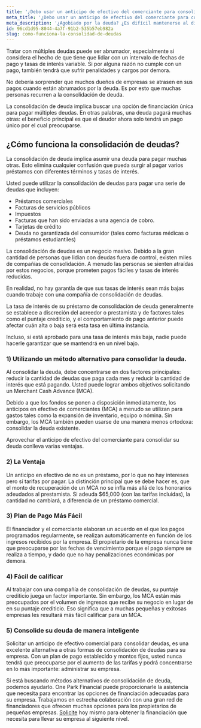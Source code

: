 ```yaml
---
title: '¿Debo usar un anticipo de efectivo del comerciante para consolidar deudas?'
meta_title: '¿Debo usar un anticipo de efectivo del comerciante para consolidar deudas?'
meta_description: '¿Agobiado por la deuda? ¿Es difícil mantenerse al día con los pagos? Sacar un anticipo de efectivo del comerciante puede ser la opción que está buscando para consolidar su deuda en porciones digeribles y manejables.'
id: 96cd1d95-8044-4a7f-91b2-535b57eb982a
slug: como-funciona-la-consolidad-de-deudas
---
```

Tratar con múltiples deudas puede ser abrumador, especialmente si considera el hecho de que tiene que lidiar con un intervalo de fechas de pago y tasas de interés variable. Si por alguna razón no cumple con un pago, también tendrá que sufrir penalidades y cargos por demora. 

No debería sorprender que muchos dueños de empresas se atrasen en sus pagos cuando están abrumados por la deuda. Es por esto que muchas personas recurren a la consolidación de deuda.  

La consolidación de deuda implica buscar una opción de financiación única para pagar múltiples deudas. En otras palabras, una deuda pagará muchas otras: el beneficio principal es que el deudor ahora solo tendrá un pago único por el cual preocuparse. 

## ¿Cómo funciona la consolidación de deudas?

La consolidación de deuda implica asumir una deuda para pagar muchas otras. Esto elimina cualquier confusión que pueda surgir al pagar varios préstamos con diferentes términos y tasas de interés. 

Usted puede utilizar la consolidación de deudas para pagar una serie de deudas que incluyen:

- 	Préstamos comerciales
- 	Facturas de servicios públicos
- 	Impuestos
- 	Facturas que han sido enviadas a una agencia de cobro.
- 	Tarjetas de crédito
- 	Deuda no garantizada del consumidor (tales como facturas médicas o préstamos estudiantiles)

La consolidación de deudas es un negocio masivo. Debido a la gran cantidad de personas que lidian con deudas fuera de control, existen miles de compañías de consolidación. A menudo las personas se sienten atraídas por estos negocios, porque prometen pagos fáciles y tasas de interés reducidas. 

En realidad, no hay garantía de que sus tasas de interés sean más bajas cuando trabaje con una compañía de consolidación de deudas. 

La tasa de interés de su préstamo de consolidación de deuda generalmente se establece a discreción del acreedor o prestamista y de factores tales como el puntaje crediticio, y el comportamiento de pago anterior puede afectar cuán alta o baja será esta tasa en última instancia. 

Incluso, si está aprobado para una tasa de interés más baja, nadie puede hacerle garantizar que se mantendrá en un nivel bajo. 

### 1)	Utilizando un método alternativo para consolidar la deuda.

Al consolidar la deuda, debe concentrarse en dos factores principales: reducir la cantidad de deudas que paga cada mes y reducir la cantidad de interés que está pagando. Usted puede lograr ambos objetivos solicitando un Merchant Cash Advance (MCA). 

Debido a que los fondos se ponen a disposición inmediatamente, los anticipos en efectivo de  comerciantes (MCA) a menudo se utilizan para gastos tales como la expansión de inventario, equipo o nómina. Sin embargo, los MCA también pueden usarse de una manera menos ortodoxa: consolidar la deuda existente. 

Aprovechar el anticipo de efectivo del comerciante para consolidar su deuda conlleva varias ventajas. 

### 2)	La Ventaja

Un anticipo en efectivo de  no es un préstamo, por lo que no hay intereses pero sí tarifas por pagar.  La distinción principal que se debe hacer es, que el monto de recuperación de un MCA no se infla más allá de los honorarios adeudados al prestamista. Si adeuda $65,000 (con las tarifas incluidas), la cantidad no cambiará, a diferencia de un préstamo comercial. 

### 3)	Plan de Pago Más Fácil

El financiador y el comerciante elaboran un acuerdo en el que los pagos programados regularmente, se realizan automáticamente en función de los ingresos recibidos por la empresa. El propietario de la empresa nunca tiene que preocuparse por las fechas de vencimiento porque el pago siempre se realiza a tiempo, y dado que no hay penalizaciones económicas por demora.

### 4)	Fácil de calificar

Al trabajar con una compañía de consolidación de deudas, su puntaje crediticio juega un factor importante. Sin embargo, los MCA están más preocupados por el volumen de ingresos que recibe su negocio en lugar de en su puntaje crediticio. Eso significa que a muchas pequeñas y exitosas empresas les resultará más fácil calificar para un MCA. 

### 5)	Consolide su deuda de manera inteligente

Solicitar un anticipo de efectivo comercial para consolidar deudas, es una excelente alternativa a otras formas de consolidación de deudas para su empresa. Con un plan de pago establecido y montos fijos, usted nunca tendrá que preocuparse por el aumento de las tarifas y podrá concentrarse en lo más importante: administrar su empresa. 

Si está buscando métodos alternativos de consolidación de deuda, podemos ayudarlo. One Park Financial puede proporcionarle la asistencia que necesita para encontrar las opciones de financiación adecuadas para su empresa. Trabajamos en estrecha colaboración con una gran red de financiadores que ofrecen muchas opciones para los propietarios de pequeñas empresas. [Solicite]( https://www.oneparkfinancial.com/es/) hoy mismo para obtener la financiación que necesita para llevar su empresa al siguiente nivel.
